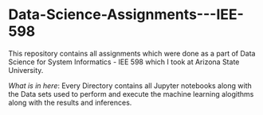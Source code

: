 # Data-Science-Assignments---IEE-598

This repository contains all assignments which were done as a part of Data Science for System Informatics - IEE 598 which I took at Arizona State University.

*What is in here*:
Every Directory contains all Jupyter notebooks along with the Data sets used to perform and execute the machine learning alogithms along with the results and inferences.


